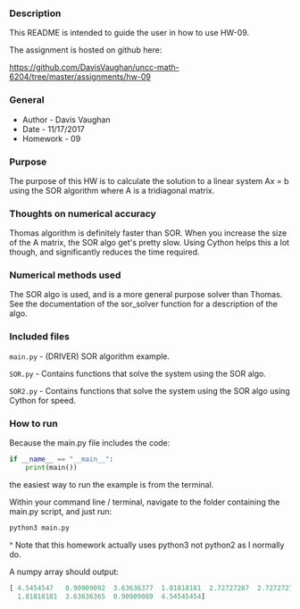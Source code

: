 ### Description

This README is intended to guide the user in how to use HW-09.

The assignment is hosted on github here:

https://github.com/DavisVaughan/uncc-math-6204/tree/master/assignments/hw-09

### General

* Author   - Davis Vaughan
* Date     - 11/17/2017
* Homework - 09

### Purpose

The purpose of this HW is to calculate the solution to a linear system Ax = b
using the SOR algorithm where A is a tridiagonal matrix.

### Thoughts on numerical accuracy

Thomas algorithm is definitely faster than SOR. When you increase the size of the A matrix,
the SOR algo get's pretty slow. Using Cython helps this a lot though, and significantly reduces
the time required.

### Numerical methods used

The SOR algo is used, and is a more general purpose solver than Thomas.
See the documentation of the sor_solver function for a description of the algo.

### Included files

`main.py` - (DRIVER) SOR algorithm example.

`SOR.py` - Contains functions that solve the system using the SOR algo.

`SOR2.py` - Contains functions that solve the system using the SOR algo using Cython for speed.

### How to run

Because the main.py file includes the code:

```python
if __name__ == "__main__":
    print(main())
```

the easiest way to run the example is from the terminal.

Within your command line / terminal, navigate to the folder containing the main.py script, and just run:

```bash
python3 main.py
```

^ Note that this homework actually uses python3 not python2 as I normally do.

A numpy array should output:

```python
[ 4.5454547   0.90909092  3.63636377  1.81818181  2.72727287  2.72727279
  1.81818181  3.63636365  0.90909089  4.54545454]
```
